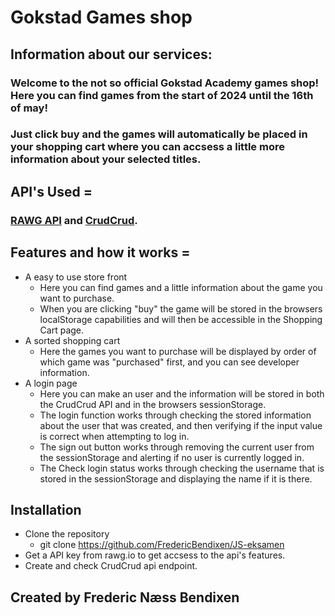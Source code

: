 # Gokstad Games shop

## Information about our services:
### Welcome to the not so official Gokstad Academy games shop! Here you can find games from the start of 2024 until the 16th of may!
### Just click buy and the games will automatically be placed in your shopping cart where you can accsess a little more information about your selected titles.

## API's Used =
### [RAWG API](https://rawg.io/) and [CrudCrud](https://www.crudcrud.com/).

## Features and how it works =
- A easy to use store front
    - Here you can find games and a little information about the game you want to purchase.
    - When you are clicking "buy" the game will be stored in the browsers localStorage capabilities and will then be accessible in the Shopping Cart page.
- A sorted shopping cart
    - Here the games you want to purchase will be displayed by order of which game was "purchased" first, and you can see developer information.
- A login page
    - Here you can make an user and the information will be stored in both the CrudCrud API and in the browsers sessionStorage.
    - The login function works through checking the stored information about the user that was created, and then verifying if the input value is correct when attempting to log in.
    - The sign out button works through removing the current user from the sessionStorage and alerting if no user is currently logged in.
    - The Check login status works through checking the username that is stored in the sessionStorage and displaying the name if it is there.

## Installation
- Clone the repository
    -  git clone https://github.com/FredericBendixen/JS-eksamen
- Get a API key from rawg.io to get accsess to the api's features.
- Create and check CrudCrud api endpoint.

## Created by Frederic Næss Bendixen